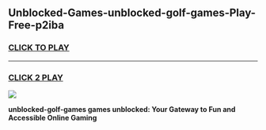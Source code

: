 
## Unblocked-Games-unblocked-golf-games-Play-Free-p2iba
<h3>
<a href="https://premium76.site?title=unblocked-golf-games&ref=17A">CLICK TO PLAY</a></h3>
<hr>

<h3>
<a href="https://premium76.site?title=unblocked-golf-games&ref=17A">CLICK 2 PLAY</a>
  
</h3>

<a href="https://premium76.site?title=unblocked-golf-games&ref=17A"><img src="https://clearcache.store/games.png"></a>


**unblocked-golf-games games unblocked: Your Gateway to Fun and Accessible Online Gaming**
